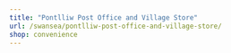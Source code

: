 ```yaml
---
title: "Pontlliw Post Office and Village Store"
url: /swansea/pontlliw-post-office-and-village-store/
shop: convenience
---
```

